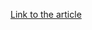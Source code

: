 [Link to the article](https://contagiodump.blogspot.com/2012/12/aug-2012-w32crisis-and-osxcrisis-jar.html)
